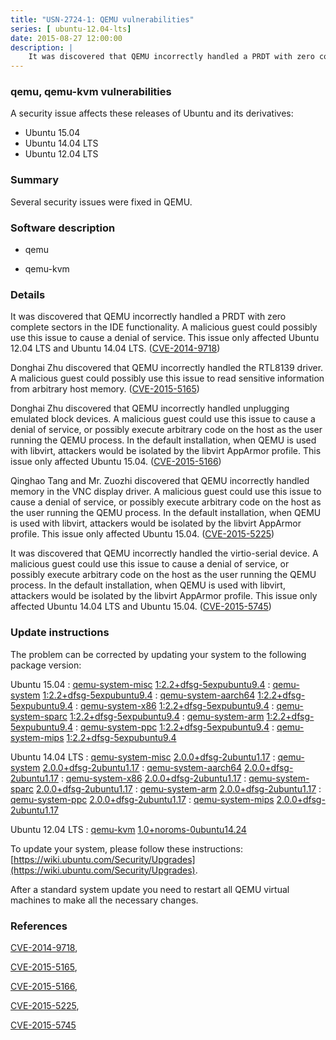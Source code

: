 ```yaml
---
title: "USN-2724-1: QEMU vulnerabilities"
series: [ ubuntu-12.04-lts]
date: 2015-08-27 12:00:00
description: |
    It was discovered that QEMU incorrectly handled a PRDT with zero complete sectors in the IDE functionality. A malicious guest could possibly use this issue to cause a denial of service. This issue only affected Ubuntu 12.04 LTS and Ubuntu 14.04 LTS. ([CVE-2014-9718](http://people.ubuntu.com/~ubuntu-security/cve/CVE-2014-9718))
--- 
```

 
 


### qemu, qemu-kvm vulnerabilities

A security issue affects these releases of Ubuntu and its derivatives:

* Ubuntu 15.04
* Ubuntu 14.04 LTS
* Ubuntu 12.04 LTS

### Summary

Several security issues were fixed in QEMU. 

### Software description

* qemu 

* qemu-kvm 

### Details

It was discovered that QEMU incorrectly handled a PRDT with zero complete sectors in the IDE functionality. A malicious guest could possibly use this issue to cause a denial of service. This issue only affected Ubuntu 12.04 LTS and Ubuntu 14.04 LTS. ([CVE-2014-9718](http://people.ubuntu.com/~ubuntu-security/cve/CVE-2014-9718))

Donghai Zhu discovered that QEMU incorrectly handled the RTL8139 driver. A malicious guest could possibly use this issue to read sensitive information from arbitrary host memory. ([CVE-2015-5165](http://people.ubuntu.com/~ubuntu-security/cve/CVE-2015-5165))

Donghai Zhu discovered that QEMU incorrectly handled unplugging emulated block devices. A malicious guest could use this issue to cause a denial of service, or possibly execute arbitrary code on the host as the user running the QEMU process. In the default installation, when QEMU is used with libvirt, attackers would be isolated by the libvirt AppArmor profile. This issue only affected Ubuntu 15.04. ([CVE-2015-5166](http://people.ubuntu.com/~ubuntu-security/cve/CVE-2015-5166))

Qinghao Tang and Mr. Zuozhi discovered that QEMU incorrectly handled memory in the VNC display driver. A malicious guest could use this issue to cause a denial of service, or possibly execute arbitrary code on the host as the user running the QEMU process. In the default installation, when QEMU is used with libvirt, attackers would be isolated by the libvirt AppArmor profile. This issue only affected Ubuntu 15.04. ([CVE-2015-5225](http://people.ubuntu.com/~ubuntu-security/cve/CVE-2015-5225))

It was discovered that QEMU incorrectly handled the virtio-serial device. A malicious guest could use this issue to cause a denial of service, or possibly execute arbitrary code on the host as the user running the QEMU process. In the default installation, when QEMU is used with libvirt, attackers would be isolated by the libvirt AppArmor profile. This issue only affected Ubuntu 14.04 LTS and Ubuntu 15.04. ([CVE-2015-5745](http://people.ubuntu.com/~ubuntu-security/cve/CVE-2015-5745)) 

### Update instructions

The problem can be corrected by updating your system to the following package version:

Ubuntu 15.04
 : [qemu-system-misc](https://launchpad.net/ubuntu/+source/qemu) <span> [1:2.2+dfsg-5expubuntu9.4](https://launchpad.net/ubuntu/+source/qemu/1:2.2+dfsg-5expubuntu9.4) </span> 
 : [qemu-system](https://launchpad.net/ubuntu/+source/qemu) <span> [1:2.2+dfsg-5expubuntu9.4](https://launchpad.net/ubuntu/+source/qemu/1:2.2+dfsg-5expubuntu9.4) </span> 
 : [qemu-system-aarch64](https://launchpad.net/ubuntu/+source/qemu) <span> [1:2.2+dfsg-5expubuntu9.4](https://launchpad.net/ubuntu/+source/qemu/1:2.2+dfsg-5expubuntu9.4) </span> 
 : [qemu-system-x86](https://launchpad.net/ubuntu/+source/qemu) <span> [1:2.2+dfsg-5expubuntu9.4](https://launchpad.net/ubuntu/+source/qemu/1:2.2+dfsg-5expubuntu9.4) </span> 
 : [qemu-system-sparc](https://launchpad.net/ubuntu/+source/qemu) <span> [1:2.2+dfsg-5expubuntu9.4](https://launchpad.net/ubuntu/+source/qemu/1:2.2+dfsg-5expubuntu9.4) </span> 
 : [qemu-system-arm](https://launchpad.net/ubuntu/+source/qemu) <span> [1:2.2+dfsg-5expubuntu9.4](https://launchpad.net/ubuntu/+source/qemu/1:2.2+dfsg-5expubuntu9.4) </span> 
 : [qemu-system-ppc](https://launchpad.net/ubuntu/+source/qemu) <span> [1:2.2+dfsg-5expubuntu9.4](https://launchpad.net/ubuntu/+source/qemu/1:2.2+dfsg-5expubuntu9.4) </span> 
 : [qemu-system-mips](https://launchpad.net/ubuntu/+source/qemu) <span> [1:2.2+dfsg-5expubuntu9.4](https://launchpad.net/ubuntu/+source/qemu/1:2.2+dfsg-5expubuntu9.4) </span> 

Ubuntu 14.04 LTS
 : [qemu-system-misc](https://launchpad.net/ubuntu/+source/qemu) <span> [2.0.0+dfsg-2ubuntu1.17](https://launchpad.net/ubuntu/+source/qemu/2.0.0+dfsg-2ubuntu1.17) </span> 
 : [qemu-system](https://launchpad.net/ubuntu/+source/qemu) <span> [2.0.0+dfsg-2ubuntu1.17](https://launchpad.net/ubuntu/+source/qemu/2.0.0+dfsg-2ubuntu1.17) </span> 
 : [qemu-system-aarch64](https://launchpad.net/ubuntu/+source/qemu) <span> [2.0.0+dfsg-2ubuntu1.17](https://launchpad.net/ubuntu/+source/qemu/2.0.0+dfsg-2ubuntu1.17) </span> 
 : [qemu-system-x86](https://launchpad.net/ubuntu/+source/qemu) <span> [2.0.0+dfsg-2ubuntu1.17](https://launchpad.net/ubuntu/+source/qemu/2.0.0+dfsg-2ubuntu1.17) </span> 
 : [qemu-system-sparc](https://launchpad.net/ubuntu/+source/qemu) <span> [2.0.0+dfsg-2ubuntu1.17](https://launchpad.net/ubuntu/+source/qemu/2.0.0+dfsg-2ubuntu1.17) </span> 
 : [qemu-system-arm](https://launchpad.net/ubuntu/+source/qemu) <span> [2.0.0+dfsg-2ubuntu1.17](https://launchpad.net/ubuntu/+source/qemu/2.0.0+dfsg-2ubuntu1.17) </span> 
 : [qemu-system-ppc](https://launchpad.net/ubuntu/+source/qemu) <span> [2.0.0+dfsg-2ubuntu1.17](https://launchpad.net/ubuntu/+source/qemu/2.0.0+dfsg-2ubuntu1.17) </span> 
 : [qemu-system-mips](https://launchpad.net/ubuntu/+source/qemu) <span> [2.0.0+dfsg-2ubuntu1.17](https://launchpad.net/ubuntu/+source/qemu/2.0.0+dfsg-2ubuntu1.17) </span> 

Ubuntu 12.04 LTS
 : [qemu-kvm](https://launchpad.net/ubuntu/+source/qemu-kvm) <span> [1.0+noroms-0ubuntu14.24](https://launchpad.net/ubuntu/+source/qemu-kvm/1.0+noroms-0ubuntu14.24) </span> 

To update your system, please follow these instructions: [https://wiki.ubuntu.com/Security/Upgrades](https://wiki.ubuntu.com/Security/Upgrades).

After a standard system update you need to restart all QEMU virtual machines to make all the necessary changes. 

### References

 
 [CVE-2014-9718](http://people.ubuntu.com/~ubuntu-security/cve/CVE-2014-9718), 

 [CVE-2015-5165](http://people.ubuntu.com/~ubuntu-security/cve/CVE-2015-5165), 

 [CVE-2015-5166](http://people.ubuntu.com/~ubuntu-security/cve/CVE-2015-5166), 

 [CVE-2015-5225](http://people.ubuntu.com/~ubuntu-security/cve/CVE-2015-5225), 

 [CVE-2015-5745](http://people.ubuntu.com/~ubuntu-security/cve/CVE-2015-5745)
 

